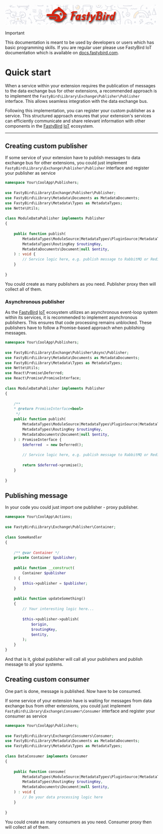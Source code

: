 <p align="center">
	<img src="https://github.com/fastybird/.github/blob/main/assets/repo_title.png?raw=true" alt="FastyBird"/>
</p>

> [!IMPORTANT]
This documentation is meant to be used by developers or users which has basic programming skills. If you are regular user
please use FastyBird IoT documentation which is available on [docs.fastybird.com](https://docs.fastybird.com).

# Quick start

When a service within your extension requires the publication of messages to the data exchange bus for other extensions,
a recommended approach is to implement the `FastyBird\Library\Exchange\Publisher\Publisher` interface. This allows seamless
integration with the data exchange bus.

Following this implementation, you can register your custom publisher as a service. This structured approach ensures that
your extension's services can efficiently communicate and share relevant information with other components in
the [FastyBird](https://www.fastybird.com) [IoT](https://en.wikipedia.org/wiki/Internet_of_things) ecosystem.

***

## Creating custom publisher

If some service of your extension have to publish messages to data exchange bus for other extensions, you could just
implement `FastyBird\Library\Exchange\Publisher\Publisher` interface and register your publisher as service

```php
namespace Your\CoolApp\Publishers;

use FastyBird\Library\Exchange\Publisher\Publisher;
use FastyBird\Library\Metadata\Documents as MetadataDocuments;
use FastyBird\Library\Metadata\Types as MetadataTypes;
use Nette\Utils;

class ModuleDataPublisher implements Publisher
{

    public function publish(
        MetadataTypes\ModuleSource|MetadataTypes\PluginSource|MetadataTypes\ConnectorSource $source,
        MetadataTypes\RoutingKey $routingKey,
        MetadataDocuments\Document|null $entity,
    ) : void {
        // Service logic here, e.g. publish message to RabbitMQ or Redis etc. 
    }

}
```

You could create as many publishers as you need. Publisher proxy then will collect all of them.

### Asynchronous publisher

As the [FastyBird](https://www.fastybird.com) [IoT](https://en.wikipedia.org/wiki/Internet_of_things) ecosystem utilizes
an asynchronous event-loop system within its services, it is recommended to implement asynchronous publishers. This ensures
that code processing remains unblocked. These publishers have to follow a Promise-based approach when publishing messages.

```php
namespace Your\CoolApp\Publishers;

use FastyBird\Library\Exchange\Publisher\Async\Publisher;
use FastyBird\Library\Metadata\Documents as MetadataDocuments;
use FastyBird\Library\Metadata\Types as MetadataTypes;
use Nette\Utils;
use React\Promise\Deferred;
use React\Promise\PromiseInterface;

class ModuleDataPublisher implements Publisher
{

    /**
    * @return PromiseInterface<bool>
     */
    public function publish(
        MetadataTypes\ModuleSource|MetadataTypes\PluginSource|MetadataTypes\ConnectorSource $source,
        MetadataTypes\RoutingKey $routingKey,
        MetadataDocuments\Document|null $entity,
    ) : PromiseInterface {
        $deferred  = new Deferred();

        // Service logic here, e.g. publish message to RabbitMQ or Redis etc.
        
        return $deferred->promise(); 
    }

}
```

## Publishing message

In your code you could just import one publisher - proxy publisher.

```php
namespace Your\CoolApp\Actions;

use FastyBird\Library\Exchange\Publisher\Container;

class SomeHandler
{

    /** @var Container */
    private Container $publisher;

    public function __construct(
        Container $publisher
    ) {
        $this->publisher = $publisher;
    }

    public function updateSomething()
    {
        // Your interesting logic here...

        $this->publisher->publish(
            $origin,
            $routingKey,
            $entity,
        );
    }
}
```

And that is it, global publisher will call all your publishers and publish message to all your systems.

## Creating custom consumer

One part is done, message is published. Now have to be consumed.

If some service of your extension have is waiting for messages from data exchange bus from other extensions, you could just
implement `FastyBird\Library\Exchange\Consumer\Consumer` interface and register your consumer as service

```php
namespace Your\CoolApp\Publishers;

use FastyBird\Library\Exchange\Consumers\Consumer;
use FastyBird\Library\Metadata\Documents as MetadataDocuments;
use FastyBird\Library\Metadata\Types as MetadataTypes;

class DataConsumer implements Consumer
{

    public function consume(
        MetadataTypes\ModuleSource|MetadataTypes\PluginSource|MetadataTypes\ConnectorSource $source,
        MetadataTypes\RoutingKey $routingKey,
        MetadataDocuments\Document|null $entity,
    ) : void {
        // Do your data processing logic here 
    }

}
```

You could create as many consumers as you need. Consumer proxy then will collect all of them.
